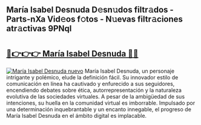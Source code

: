 ## María Isabel Desnuda D𝚎sn𝚞dos filtr𝚊dos - Parts-nXa Vid𝚎os f𝚘tos - N𝚞evas filtr𝚊ciones atr𝚊ctivas 9PNql

# <h2><a href="http://mb9ufos.tromn.icu/?c=Mar%c3%ada+Isabel+Desnuda">🔗👉👉👉 María Isabel Desnuda 🔗🔗</a></h2>

[![María Isabel Desnuda nuevo](https://i.imgur.com/pEAQMta.gif)](http://mb9ufos.tromn.icu/?c=Mar%c3%ada+Isabel+Desnuda)
María Isabel Desnuda, un personaje intrigante y polémico, elude la definición fácil. Su innovador estilo de comunicación en línea ha cautivado y enfurecido a sus seguidores, encendiendo debates sobre ética, autorrepresentación y la naturaleza evolutiva de las sociedades virtuales. A pesar de la ambigüedad de sus intenciones, su huella en la comunidad virtual es imborrable. Impulsado por una determinación inquebrantable y un encanto innegable, el progreso de María Isabel Desnuda en el ámbito digital es implacable.
